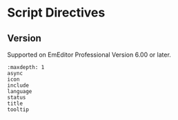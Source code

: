 # Script Directives

## Version

Supported on EmEditor Professional Version 6.00 or later.


```{toctree}
:maxdepth: 1
async
icon
include
language
status
title
tooltip
```
